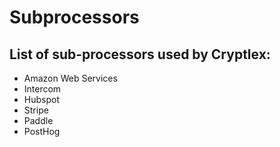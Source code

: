 # Subprocessors

## List of sub-processors used by Cryptlex:

* Amazon Web Services
* Intercom
* Hubspot
* Stripe
* Paddle
* PostHog
